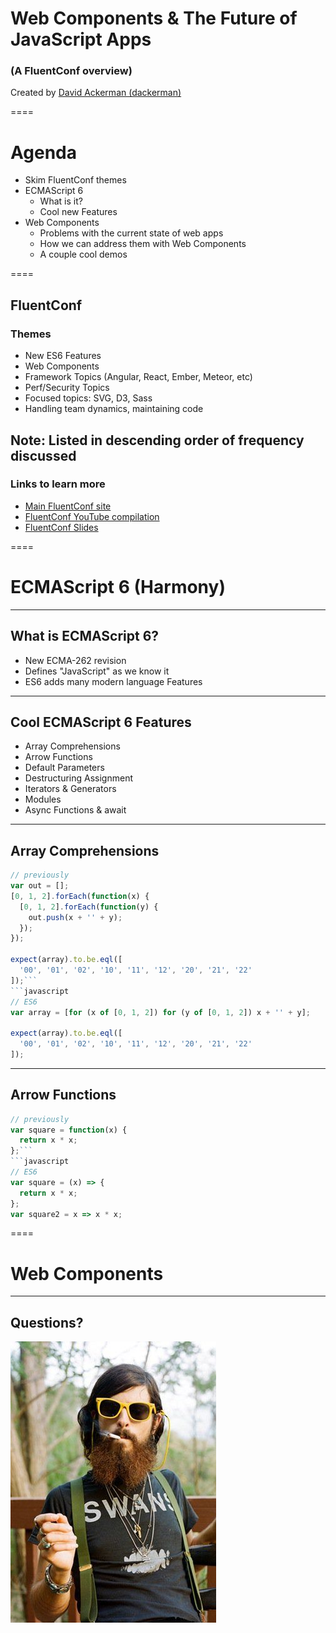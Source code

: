 
# Web Components & The Future of JavaScript Apps
### (A FluentConf overview)

Created by <a href="mailto:dackerman@guidewire.com">David Ackerman (dackerman)</a>

====
# Agenda
* Skim FluentConf themes
* ECMAScript 6
  * What is it?
  * Cool new Features
* Web Components
  * Problems with the current state of web apps
  * How we can address them with Web Components
  * A couple cool demos

====
## FluentConf
### Themes
* New ES6 Features
* Web Components
* Framework Topics (Angular, React, Ember, Meteor, etc)
* Perf/Security Topics
* Focused topics: SVG, D3, Sass
* Handling team dynamics, maintaining code

Note: Listed in descending order of frequency discussed
----
### Links to learn more
* <a target="_window" href="http://fluentconf.com/fluent2014">Main FluentConf site</a>
* <a target="_window" href="http://shop.oreilly.com/product/110000139.do">FluentConf YouTube compilation</a>
* <a target="_window" href="http://fluentconf.com/fluent2014/public/schedule/proceedings">FluentConf Slides</a>

====
# ECMAScript 6 (Harmony)

----
## What is ECMAScript 6?
* New ECMA-262 revision
* Defines "JavaScript" as we know it
* ES6 adds many modern language Features

----
## Cool ECMAScript 6 Features
* Array Comprehensions
* Arrow Functions
* Default Parameters
* Destructuring Assignment
* Iterators & Generators
* Modules
* Async Functions & await

----
## Array Comprehensions
```javascript
// previously
var out = [];
[0, 1, 2].forEach(function(x) {
  [0, 1, 2].forEach(function(y) {
    out.push(x + '' + y);
  });
});

expect(array).to.be.eql([
  '00', '01', '02', '10', '11', '12', '20', '21', '22'
]);```
```javascript
// ES6
var array = [for (x of [0, 1, 2]) for (y of [0, 1, 2]) x + '' + y];

expect(array).to.be.eql([
  '00', '01', '02', '10', '11', '12', '20', '21', '22'
]);
```
<!-- .element: class="fragment" data-fragment-index="1" -->

----
## Arrow Functions
```javascript
// previously
var square = function(x) {
  return x * x;
};```
```javascript
// ES6
var square = (x) => {
  return x * x;
};
var square2 = x => x * x;
```
<!-- .element: class="fragment" data-fragment-index="1" -->

====
# Web Components

----
## Questions?

![hipster with crazy jewelry, yellow sunglasses, a huge beard, cigarette, and suspenders.](img/hipster.jpg "me, before it was cool.")
